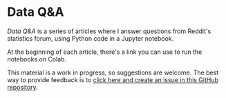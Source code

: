 # Data Q&A

*Data Q&A* is a series of articles where I answer questions from Reddit's statistics forum, using Python code in a Jupyter notebook.

At the beginning of each article, there's a link you can use to run the notebooks on Colab.

This material is a work in progress, so suggestions are welcome.  The best way to provide feedback is to [click here and create an issue in this GitHub repository](https://github.com/AllenDowney/DataQnA/issues).
